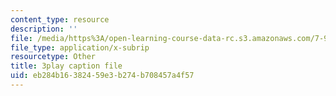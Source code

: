 ```yaml
---
content_type: resource
description: ''
file: /media/https%3A/open-learning-course-data-rc.s3.amazonaws.com/7-91j-foundations-of-computational-and-systems-biology-spring-2014/eb284b16382459e3b274b708457a4f57_6Udqou3vmng.vtt
file_type: application/x-subrip
resourcetype: Other
title: 3play caption file
uid: eb284b16-3824-59e3-b274-b708457a4f57
---
```

